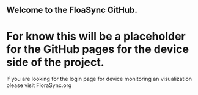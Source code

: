 ## Welcome to the FloaSync GitHub.  

# For know this will be a placeholder for the GitHub pages for the device side of the project.

If you are looking for the login page for device monitoring an visualization please visit FloraSync.org


